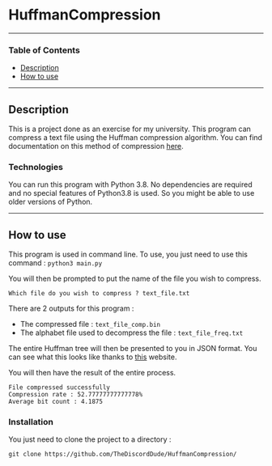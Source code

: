 # HuffmanCompression

--- 

### Table of Contents 

- [Description](#description)
- [How to use](#how-to-use)

---
## Description 

This is a project done as an exercise for my university. This program can compress a text file using the Huffman compression algorithm. 
You can find documentation on this method of compression [here](https://www.ic.tu-berlin.de/fileadmin/fg121/Source-Coding_WS12/selected-readings/10_04051119.pdf).

### Technologies

You can run this program with Python 3.8.
No dependencies are required and no special features of Python3.8 is used.
So you might be able to use older versions of Python. 

---
## How to use

This program is used in  command line.
To use, you just need to use this command : 
`python3 main.py`

You will then be prompted to put the name of the file you wish to compress.
```
Which file do you wish to compress ? text_file.txt
```
There are 2 outputs for this program : 
- The compressed file : `text_file_comp.bin`
- The alphabet file used to decompress the file : `text_file_freq.txt` 

The entire Huffman tree will then be presented to you in JSON  format.
You can see what this looks like thanks to [this](https://jsonvisio.com/editor) website.

You will then have the result of the entire process.
```
File compressed successfully
Compression rate : 52.77777777777778%
Average bit count : 4.1875
```

### Installation

You just need to clone the project to a directory : 

`git clone https://github.com/TheDiscordDude/HuffmanCompression/`

